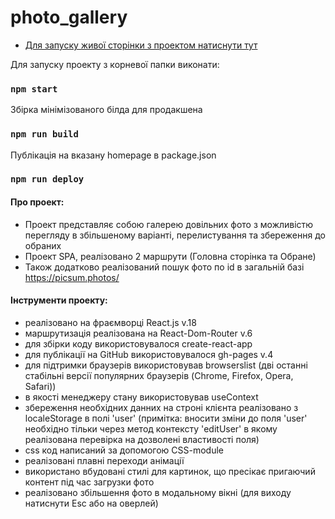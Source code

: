 # photo_gallery

- [Для запуску живої сторінки з проектом натиснути тут](http://artiss90.github.io/photo_gallery)

Для запуску проекту з корневої папки виконати:

### `npm start`

Збірка мінімізованого білда для продакшена

### `npm run build`

Публікація на вказану homepage в package.json

### `npm run deploy`

#### Про проект:

- Проект представляє собою галерею довільних фото з можливістю перегляду в збільшеному варіанті, перелистування та збереження до обраних
- Проект SPA, реалізовано 2 маршрути (Головна сторінка та Обране)
- Також додатково реалізований пошук фото по id в загальній базі https://picsum.photos/

#### Інструменти проекту:

- реалізовано на фраємворці React.js v.18
- маршрутизація реалізована на React-Dom-Router v.6
- для збірки коду використовувалося create-react-app
- для публікації на GitHub використовувалося gh-pages v.4
- для підтримки браузерів використовував browserslist (дві останні стабільні версії популярних браузерів (Chrome, Firefox, Opera, Safari))
- в якості менеджеру стану використовував useContext
- збереження необхідних данних на строні клієнта реалізовано з localeStorage в полі 'user' (примітка: вносити зміни до поля 'user' необхідно тільки через метод контексту 'editUser' в якому реалізована перевірка на дозволені властивості поля)
- css код написаний за допомогою CSS-module
- реалізовані плавні переходи анімації
- використано вбудовані стилі для картинок, що пресікає пригаючий контент під час загрузки фото
- реалізовано збільшення фото в модальному вікні (для виходу натиснути Esc або на оверлей)

